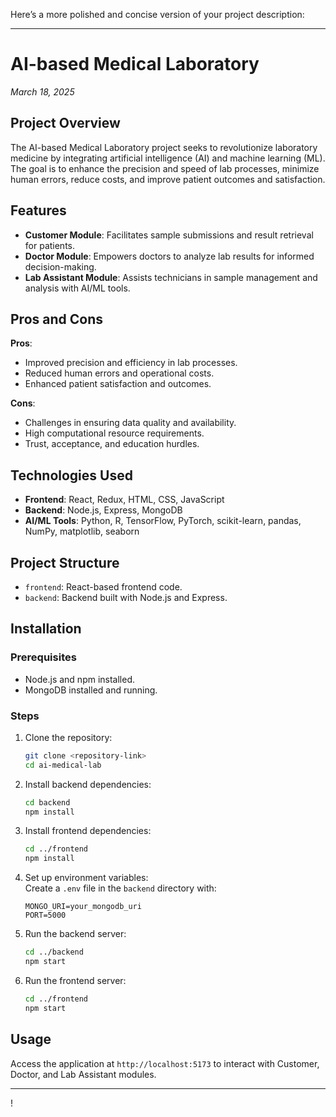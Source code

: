 Here’s a more polished and concise version of your project description:

---

# AI-based Medical Laboratory  
*March 18, 2025*  

## Project Overview  
The AI-based Medical Laboratory project seeks to revolutionize laboratory medicine by integrating artificial intelligence (AI) and machine learning (ML). The goal is to enhance the precision and speed of lab processes, minimize human errors, reduce costs, and improve patient outcomes and satisfaction.  

## Features  
- **Customer Module**: Facilitates sample submissions and result retrieval for patients.  
- **Doctor Module**: Empowers doctors to analyze lab results for informed decision-making.  
- **Lab Assistant Module**: Assists technicians in sample management and analysis with AI/ML tools.  

## Pros and Cons  

**Pros**:  
- Improved precision and efficiency in lab processes.  
- Reduced human errors and operational costs.  
- Enhanced patient satisfaction and outcomes.  

**Cons**:  
- Challenges in ensuring data quality and availability.  
- High computational resource requirements.  
- Trust, acceptance, and education hurdles.  

## Technologies Used  
- **Frontend**: React, Redux, HTML, CSS, JavaScript  
- **Backend**: Node.js, Express, MongoDB  
- **AI/ML Tools**: Python, R, TensorFlow, PyTorch, scikit-learn, pandas, NumPy, matplotlib, seaborn  

## Project Structure  
- `frontend`: React-based frontend code.  
- `backend`: Backend built with Node.js and Express.  

## Installation  

### Prerequisites  
- Node.js and npm installed.  
- MongoDB installed and running.  

### Steps  

1. Clone the repository:  
   ```bash  
   git clone <repository-link>  
   cd ai-medical-lab  
   ```  

2. Install backend dependencies:  
   ```bash  
   cd backend  
   npm install  
   ```  

3. Install frontend dependencies:  
   ```bash  
   cd ../frontend  
   npm install  
   ```  

4. Set up environment variables:  
   Create a `.env` file in the `backend` directory with:  
   ```text  
   MONGO_URI=your_mongodb_uri  
   PORT=5000  
   ```  

5. Run the backend server:  
   ```bash  
   cd ../backend  
   npm start  
   ```  

6. Run the frontend server:  
   ```bash  
   cd ../frontend  
   npm start  
   ```  

## Usage  
Access the application at `http://localhost:5173` to interact with Customer, Doctor, and Lab Assistant modules.  

---  
!
